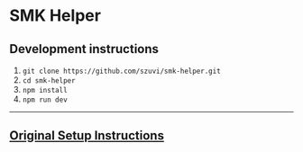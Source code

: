 # SMK Helper

## Development instructions

1. `git clone https://github.com/szuvi/smk-helper.git`
2. `cd smk-helper`
3. `npm install`
4. `npm run dev`

---

## [Original Setup Instructions](https://github.com/electron-vite/electron-vite-react)
